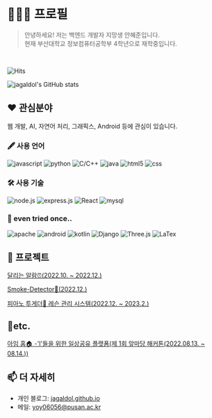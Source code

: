 # 🧑🏻‍💻 프로필
> 안녕하세요! 저는 백엔드 개발자 지망생 안혜준입니다.    
> 현재 부산대학교 정보컴퓨터공학부 4학년으로 재학중입니다.

<br/>

![Hits](https://hits.seeyoufarm.com/api/count/incr/badge.svg?url=https%3A%2F%2Fgithub.com%2Fjagaldol)

![jagaldol's GitHub stats](https://github-readme-stats.vercel.app/api?username=jagaldol&count_private=true&show_icons=true&hide_border=true)

## ❤️ 관심분야
웹 개발, AI, 자연어 처리, 그래픽스, Android 등에 관심이 있습니다.

### 🖋️ 사용 언어
![javascript](https://img.shields.io/badge/-JavaScript-f7e018?style=for-the-badge&logo=javascript&logoColor=black)
![python](https://img.shields.io/badge/-Python-2b5b84?style=for-the-badge&logo=python&logoColor=white)
![C/C++](https://img.shields.io/badge/-C/C++-00427E?style=for-the-badge&logo=c%2B%2B)
![java](https://img.shields.io/badge/-Java-ED8B00?style=for-the-badge&logo=java)
![html5](https://img.shields.io/badge/-HTML5-E14921?style=for-the-badge&logo=html5&logoColor=white)
![css](https://img.shields.io/badge/-CSS3-006EBA?style=for-the-badge&logo=css3&logoColor=white)

### 🛠️ 사용 기술
![node.js](https://img.shields.io/badge/Node.js-43853D?style=for-the-badge&logo=node.js&logoColor=white)
![express.js](https://img.shields.io/badge/Express.js-aeaeae?style=for-the-badge&logo=express)
![React](https://img.shields.io/badge/-React-222222?style=for-the-badge&logo=react)
![mysql](https://img.shields.io/badge/MySQL-005C84?style=for-the-badge&logo=mysql&logoColor=white)

### 👀 even tried once..
![apache](https://img.shields.io/badge/Apache-C92037?style=for-the-badge&logo=apache&logoColor=white)
![android](https://img.shields.io/badge/Android-3ddc84?style=for-the-badge&logo=android&logoColor=white)
![kotlin](https://img.shields.io/badge/-Kotlin-7f52ff?style=for-the-badge&logo=kotlin&logoColor=white)
![Django](https://img.shields.io/badge/-Django-2BA977?style=for-the-badge&logo=django&logoColor=white)
![Three.js](https://img.shields.io/badge/-Three.js-222222?style=for-the-badge&logo=threedotjs&logoColor=white)
![LaTex](https://img.shields.io/badge/-LaTex-008080?style=for-the-badge&logo=latex&logoColor=white)

## 🚀 프로젝트
[달리는 알람⏰(2022.10. ~ 2022.12.)](https://github.com/jagaldol/running-alarm)

[Smoke-Detector🚬(2022.12.)](https://github.com/jagaldol/smoke-detector)

[피아노 투게더🎹 레슨 관리 시스템(2022.12. ~ 2023.2.)](https://fast-kilogram-f15.notion.site/38cd8462261f4843abf4802d55e4435d)

## 📌etc.
[아임 홈🏠 -'I'들을 위한 일상공유 플랫폼(제 1회 앞마당 해커톤(2022.08.13. ~ 08.14.))](https://github.com/jagaldol/ImHome)

## 📫 더 자세히
* 개인 블로그: [jagaldol.github.io](https://jagaldol.github.io/)
* 메일: [yoy06056@pusan.ac.kr](mailto:yoy06056@pusan.ac.kr)
